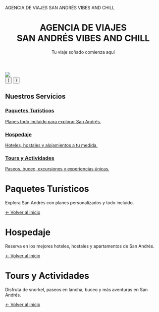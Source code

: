 
AGENCIA DE VIAJES SAN ANDRÉS VIBES AND CHILL
<!DOCTYPE html>
<html lang="es">
<head>
  <meta charset="UTF-8" />
  <meta name="viewport" content="width=device-width, initial-scale=1.0" />
  <title>AGENCIA DE VIAJES SAN ANDRÉS VIBES AND CHILL</title>
  <script src="https://cdn.tailwindcss.com"></script>
  <style>
    .carousel-item { display: none; }
    .carousel-item.active { display: block; }
  </style>
</head>
<body class="bg-white text-gray-800">

  <!-- Encabezado -->
  <header class="relative h-screen bg-cover bg-center" style="background-image: url('https://images.unsplash.com/photo-1608302690273-2b67e63a16a2');">
    <div class="bg-black bg-opacity-50 h-full flex flex-col justify-center items-center text-white text-center px-4">
      <h1 class="text-5xl font-bold mb-4">AGENCIA DE VIAJES<br>SAN ANDRÉS VIBES AND CHILL</h1>
      <p class="text-xl">Tu viaje soñado comienza aquí</p>
    </div>
  </header>

  <!-- Carrusel -->
  <section class="my-10 max-w-5xl mx-auto">
    <div class="relative">
      <div class="carousel-item active">
        <img src="https://images.unsplash.com/photo-1596896904024-f85f14cfc131" class="w-full h-96 object-cover rounded-xl">
      </div>
      <div class="carousel-item">
        <img src="https://images.unsplash.com/photo-1611601185386-d5abcf2f5e18" class="w-full h-96 object-cover rounded-xl">
      </div>
      <div class="carousel-item">
        <img src="https://images.unsplash.com/photo-1565639876335-91c02c9471f2" class="w-full h-96 object-cover rounded-xl">
      </div>
      <div class="absolute inset-0 flex justify-between items-center px-4">
        <button onclick="prevSlide()" class="bg-black bg-opacity-50 text-white p-2 rounded-full">⟨</button>
        <button onclick="nextSlide()" class="bg-black bg-opacity-50 text-white p-2 rounded-full">⟩</button>
      </div>
    </div>
  </section>

  <!-- Servicios -->
  <section class="bg-gray-100 py-10">
    <div class="text-center mb-8">
      <h2 class="text-3xl font-bold">Nuestros Servicios</h2>
    </div>
    <div class="grid grid-cols-1 md:grid-cols-3 gap-6 max-w-6xl mx-auto px-4">
      <a href="paquetes.html" class="bg-white rounded-xl shadow-md p-6 hover:shadow-xl transition text-center">
        <h3 class="text-xl font-semibold mb-2">Paquetes Turísticos</h3>
        <p>Planes todo incluido para explorar San Andrés.</p>
      </a>
      <a href="hospedaje.html" class="bg-white rounded-xl shadow-md p-6 hover:shadow-xl transition text-center">
        <h3 class="text-xl font-semibold mb-2">Hospedaje</h3>
        <p>Hoteles, hostales y alojamientos a tu medida.</p>
      </a>
      <a href="tours.html" class="bg-white rounded-xl shadow-md p-6 hover:shadow-xl transition text-center">
        <h3 class="text-xl font-semibold mb-2">Tours y Actividades</h3>
        <p>Paseos, buceo, excursiones y experiencias únicas.</p>
      </a>
    </div>
  </section>

  <script>
    let slideIndex = 0;
    const slides = document.querySelectorAll('.carousel-item');

    function showSlide(index) {
      slides.forEach((slide, i) => {
        slide.classList.toggle('active', i === index);
      });
    }

    function nextSlide() {
      slideIndex = (slideIndex + 1) % slides.length;
      showSlide(slideIndex);
    }

    function prevSlide() {
      slideIndex = (slideIndex - 1 + slides.length) % slides.length;
      showSlide(slideIndex);
    }

    setInterval(nextSlide, 5000);
  </script>

</body>
</html>
<!DOCTYPE html>
<html lang="es">
<head>
  <meta charset="UTF-8">
  <title>Paquetes Turísticos</title>
</head>
<body>
  <h1>Paquetes Turísticos</h1>
  <p>Explora San Andrés con planes personalizados y todo incluido.</p>
  <a href="index.html">← Volver al inicio</a>
</body>
</html>
<!DOCTYPE html>
<html lang="es">
<head>
  <meta charset="UTF-8">
  <title>Hospedaje</title>
</head>
<body>
  <h1>Hospedaje</h1>
  <p>Reserva en los mejores hoteles, hostales y apartamentos de San Andrés.</p>
  <a href="index.html">← Volver al inicio</a>
</body>
</html>
<!DOCTYPE html>
<html lang="es">
<head>
  <meta charset="UTF-8">
  <title>Tours y Actividades</title>
</head>
<body>
  <h1>Tours y Actividades</h1>
  <p>Disfruta de snorkel, paseos en lancha, buceo y más aventuras en San Andrés.</p>
  <a href="index.html">← Volver al inicio</a>
</body>
</html>
